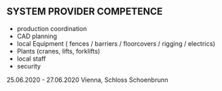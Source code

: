 ## SYSTEM PROVIDER COMPETENCE

+ production coordination
+ CAD planning 
+ local Equipment ( fences /  barriers / floorcovers / rigging / electrics) 
+ Plants (cranes, lifts, forklifts)
+ local staff
+ security

25.06.2020 - 27.06.2020 Vienna, Schloss Schoenbrunn